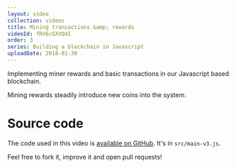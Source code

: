 ```yaml
---
layout: video
collection: videos
title: Mining transactions &amp; rewards
videoId: fRV6cGXVQ4I
order: 3
series: Building a blockchain in Javascript
uploadDate: 2018-01-30
---
```


Implementing miner rewards and basic transactions in our Javascript based blockchain.

Mining rewards steadily introduce new coins into the system.

# Source code
The code used in this video is [available on GitHub](https://github.com/SavjeeTutorials/SavjeeCoin). It's in `src/main-v3.js`.

Feel free to fork it, improve it and open pull requests!